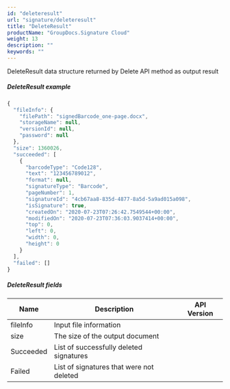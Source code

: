 ```yaml
---
id: "deleteresult"
url: "signature/deleteresult"
title: "DeleteResult"
productName: "GroupDocs.Signature Cloud"
weight: 13
description: ""
keywords: ""
---
```



DeleteResult data structure returned by Delete API method as output result

##### DeleteResult example #####

```javascript
{
  "fileInfo": {
    "filePath": "signedBarcode_one-page.docx",
    "storageName": null,
    "versionId": null,
    "password": null
  },
  "size": 1360026,
  "succeeded": [
    {
      "barcodeType": "Code128",
      "text": "123456789012",
      "format": null,
      "signatureType": "Barcode",
      "pageNumber": 1,
      "signatureId": "4cb67aa8-835d-4877-8a5d-5a9ad015a098",
      "isSignature": true,
      "createdOn": "2020-07-23T07:26:42.7549544+00:00",
      "modifiedOn": "2020-07-23T07:36:03.9037414+00:00",
      "top": 0,
      "left": 0,
      "width": 0,
      "height": 0
    }
  ],
  "failed": []
}
```

##### DeleteResult fields #####

|Name|Description|API Version
|---|---|---
|fileInfo|Input file information|
|size|The size of the output document|
|Succeeded|List of successfully deleted signatures|
|Failed|List of signatures that were not deleted|
